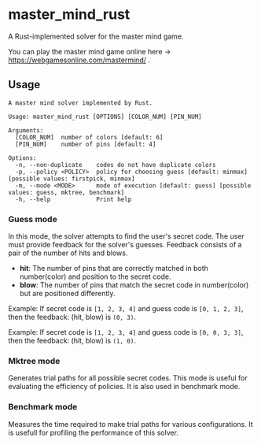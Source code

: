 # master_mind_rust
A Rust-implemented solver for the master mind game.

You can play the master mind game online here → https://webgamesonline.com/mastermind/ .

## Usage 

```
A master mind solver implemented by Rust.

Usage: master_mind_rust [OPTIONS] [COLOR_NUM] [PIN_NUM]

Arguments:
  [COLOR_NUM]  number of colors [default: 6]
  [PIN_NUM]    number of pins [default: 4]

Options:
  -n, --non-duplicate    codes do not have duplicate colors
  -p, --policy <POLICY>  policy for choosing guess [default: minmax] [possible values: firstpick, minmax]
  -m, --mode <MODE>      mode of execution [default: guess] [possible values: guess, mktree, benchmark]
  -h, --help             Print help
```

### Guess mode

In this mode, the solver attempts to find the user's secret code. The user must provide feedback for the solver's guesses. Feedback consists of a pair of the number of hits and blows.

- **hit**: The number of pins that are correctly matched in both number(color) and position to the secret code.
- **blow**: The number of pins that match the secret code in number(color) but are positioned differently.

Example: If secret code is `[1, 2, 3, 4]` and guess code is `[0, 1, 2, 3]`, then the feedback: (hit, blow) is `(0, 3)`.

Example: If secret code is `[1, 2, 3, 4]` and guess code is `[0, 0, 3, 3]`, then the feedback: (hit, blow) is `(1, 0)`.


### Mktree mode

Generates trial paths for all possible secret codes. This mode is useful for evaluating the efficiency of policies. It is also used in benchmark mode.

### Benchmark mode

Measures the time required to make trial paths for various configurations. It is usefull for profiling the performance of this solver.
